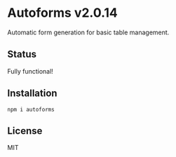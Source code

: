 # Autoforms v2.0.14

Automatic form generation for basic table management.

## Status

Fully functional!

## Installation

`npm i autoforms`

## License

MIT
